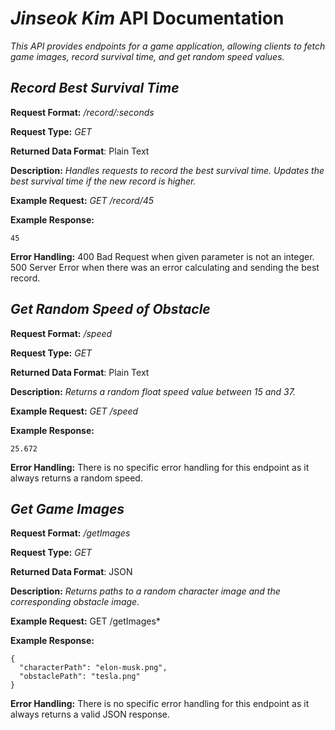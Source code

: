 # *Jinseok Kim* API Documentation
*This API provides endpoints for a game application, allowing clients to fetch game images, record survival time, and get random speed values.*

## *Record Best Survival Time*
**Request Format:** */record/:seconds*

**Request Type:** *GET*

**Returned Data Format**: Plain Text

**Description:** *Handles requests to record the best survival time. Updates the best survival time if the new record is higher.*

**Example Request:** *GET /record/45*

**Example Response:**

```
45
```

**Error Handling:**
400 Bad Request when given parameter is not an integer.
500 Server Error when there was an error calculating and sending the best record.


## *Get Random Speed of Obstacle*
**Request Format:** */speed*

**Request Type:** *GET*

**Returned Data Format**: Plain Text

**Description:** *Returns a random float speed value between 15 and 37.*

**Example Request:** *GET /speed*

**Example Response:**

```
25.672
```

**Error Handling:**
There is no specific error handling for this endpoint as it always returns a random speed.


## *Get Game Images*
**Request Format:** */getImages*

**Request Type:** *GET*

**Returned Data Format**: JSON

**Description:** *Returns paths to a random character image and the corresponding obstacle image.*

**Example Request:** GET /getImages*

**Example Response:**

```
{
  "characterPath": "elon-musk.png",
  "obstaclePath": "tesla.png"
}

```

**Error Handling:**
There is no specific error handling for this endpoint as it always returns a valid JSON response.